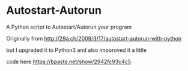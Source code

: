 # Autostart-Autorun
A Python script to Autostart/Autorun your program 

Originally from 
http://29a.ch/2009/3/17/autostart-autorun-with-python

but I upgraded it to Python3 and also imporoved it a little

code here
https://bpaste.net/show/2942fc93c4c5
